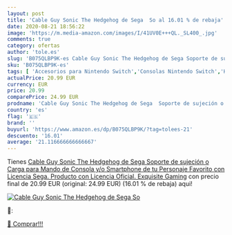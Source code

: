 ```yaml
---
layout: post
title: 'Cable Guy Sonic The Hedgehog de Sega  So al 16.01 % de rebaja'
date: 2020-08-21 18:56:22
image: 'https://m.media-amazon.com/images/I/41UV0E+++QL._SL400_.jpg'
comments: true
category: ofertas
author: 'tole.es'
slug: 'B075QLBP9K-es Cable Guy Sonic The Hedgehog de Sega Soporte de sujeción o...'
sku: 'B075QLBP9K-es'
tags: [ 'Accesorios para Nintendo Switch','Consolas Nintendo Switch','Hardware y juegos para Nintendo Switch','Iluminación','Iluminación de ambiente de interior','Iluminación de interior','Iluminación decorativa y para usos específicos de interior','Juegos para Nintendo Switch','Mandos para Nintendo Switch','Videojuegos','sega', ]
actualPrice: 20.99 EUR
currency: EUR
price: 20.99
comparePrice: 24.99 EUR
prodname: 'Cable Guy Sonic The Hedgehog de Sega  Soporte de sujeción o Carga para Mando de Consola y/o Smartphone de tu Personaje Favorito con Licencia Sega. Producto con Licencia Oficial. Exquisite Gaming'
country: 'es'
flag: '🇪🇸'
brand: ''
buyurl: 'https://www.amazon.es/dp/B075QLBP9K/?tag=tolees-21'
descuento: '16.01'
average: '21.116666666666667'
---
```


Tienes [Cable Guy Sonic The Hedgehog de Sega  Soporte de sujeción o Carga para Mando de Consola y/o Smartphone de tu Personaje Favorito con Licencia Sega. Producto con Licencia Oficial. Exquisite Gaming](https://www.amazon.es/dp/B075QLBP9K/?tag=tolees-21) con precio final de  20.99 EUR (original: 24.99 EUR) (16.01 %  de rebaja) aqui!

[![Cable Guy Sonic The Hedgehog de Sega  So](https://m.media-amazon.com/images/I/41UV0E+++QL._SL400_.jpg)](https://www.amazon.es/dp/B075QLBP9K/?tag=tolees-21)

🔎:


[🛒 Comprar!!!](https://www.amazon.es/dp/B075QLBP9K/?tag=tolees-21)
